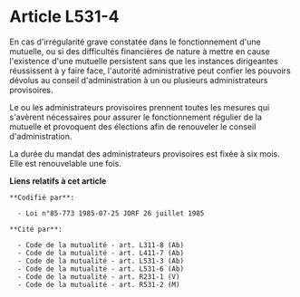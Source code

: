 # Article L531-4

En cas d'irrégularité grave constatée dans le fonctionnement d'une mutuelle, ou si des difficultés financières de nature à
mettre en cause l'existence d'une mutuelle persistent sans que les instances dirigeantes réussissent à y faire face,
l'autorité administrative peut confier les pouvoirs dévolus au conseil d'administration à un ou plusieurs administrateurs
provisoires.

Le ou les administrateurs provisoires prennent toutes les mesures qui s'avèrent nécessaires pour assurer le fonctionnement
régulier de la mutuelle et provoquent des élections afin de renouveler le conseil d'administration.

La durée du mandat des administrateurs provisoires est fixée à six mois. Elle est renouvelable une fois.

**Liens relatifs à cet article**

	**Codifié par**:

	  - Loi n°85-773 1985-07-25 JORF 26 juillet 1985

	**Cité par**:

	  - Code de la mutualité - art. L311-8 (Ab)
	  - Code de la mutualité - art. L411-7 (Ab)
	  - Code de la mutualité - art. L531-3 (Ab)
	  - Code de la mutualité - art. L531-6 (Ab)
	  - Code de la mutualité - art. R231-1 (V)
	  - Code de la mutualité - art. R531-2 (M)
